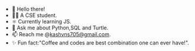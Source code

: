 - 👋 Hello there!
- 🧑‍💻 A CSE student.
- ⚛️ Currently learning JS.
- 💬 Ask me about Python,SQL and Turtle.
- 📫 Reach me @kashvns705@gmail.com.
- ✨ Fun fact:"Coffee and codes are best combination one can ever have!".
<!---
Gaurav-K-Github/Gaurav-K-Github is a ✨ special ✨ repository because its `README.md` (this file) appears on your GitHub profile.
You can click the Preview link to take a look at your changes.
--->
